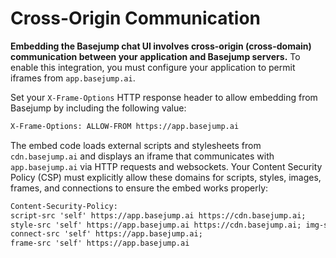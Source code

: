 # Cross-Origin Communication

**Embedding the Basejump chat UI involves cross-origin (cross-domain) communication between your application and Basejump servers.** To enable this integration, you must configure your application to permit iframes from `app.basejump.ai`.

Set your `X-Frame-Options` HTTP response header to allow embedding from Basejump by including the following value:

```html ~Example X-Frame-Options:~
X-Frame-Options: ALLOW-FROM https://app.basejump.ai
```

The embed code loads external scripts and stylesheets from `cdn.basejump.ai` and displays an iframe that communicates with `app.basejump.ai` via HTTP requests and websockets. Your Content Security Policy (CSP) must explicitly allow these domains for scripts, styles, images, frames, and connections to ensure the embed works properly:

```html ~Example CSP:~
Content-Security-Policy: 
script-src 'self' https://app.basejump.ai https://cdn.basejump.ai; 
style-src 'self' https://app.basejump.ai https://cdn.basejump.ai; img-src 'self' https://cdn.basejump.ai; 
connect-src 'self' https://app.basejump.ai; 
frame-src 'self' https://app.basejump.ai
```